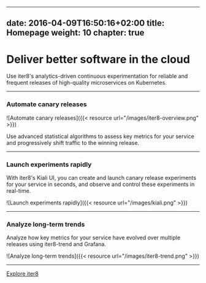 
---
date: 2016-04-09T16:50:16+02:00
title: Homepage
weight: 10
chapter: true
---

# Deliver better software in the cloud

Use iter8's analytics-driven continuous experimentation for reliable and frequent releases of high-quality microservices on Kubernetes.

***

### Automate canary releases

![Automate canary releases]({{< resource url="/images/iter8-overview.png" >}})

Use advanced statistical algorithms to assess key metrics for your service and progressively shift traffic to the winning release.

***

### Launch experiments rapidly

With iter8's Kiali UI, you can create and launch canary release experiments for your service in seconds, and observe and control these experiments in real-time.

![Launch experiments rapidly]({{< resource url="/images/kiali.png" >}})

***

### Analyze long-term trends

Analyze how key metrics for your service have evolved over multiple releases using iter8-trend and Grafana.

![Analyze long-term trends]({{< resource url="/images/iter8-trend.png" >}})

***

[Explore iter8](/introduction/about/)